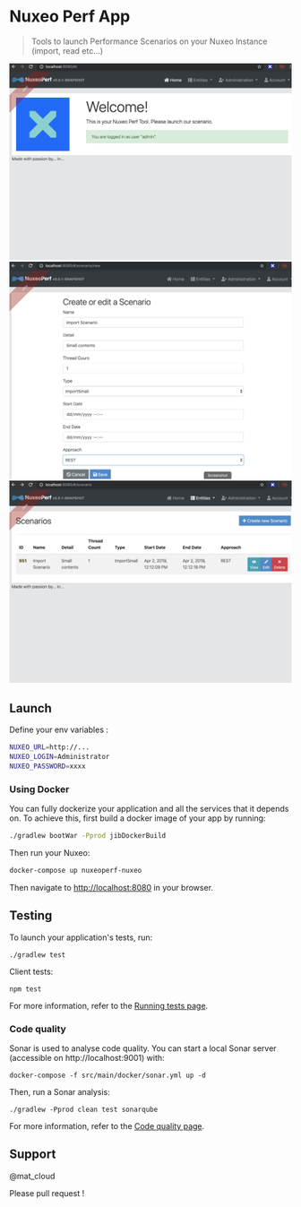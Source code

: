 # Nuxeo Perf App

> Tools to launch Performance Scenarios on your Nuxeo Instance (import, read etc...)

![screenshot01](screenshots/Screenshot2019-04-02-01.png)
![screenshot02](screenshots/Screenshot2019-04-02-02.png)
![screenshot03](screenshots/Screenshot2019-04-02-03.png)

## Launch

Define your env variables :

```bash
NUXEO_URL=http://...
NUXEO_LOGIN=Administrator
NUXEO_PASSWORD=xxxx
```

### Using Docker

You can fully dockerize your application and all the services that it depends on.
To achieve this, first build a docker image of your app by running:

```bash
./gradlew bootWar -Pprod jibDockerBuild
```

Then run your Nuxeo:

```bash
docker-compose up nuxeoperf-nuxeo
```

Then navigate to [http://localhost:8080](http://localhost:8080) in your browser.

## Testing

To launch your application's tests, run:

    ./gradlew test

Client tests:

    npm test

For more information, refer to the [Running tests page][].

### Code quality

Sonar is used to analyse code quality. You can start a local Sonar server (accessible on http://localhost:9001) with:

```
docker-compose -f src/main/docker/sonar.yml up -d
```

Then, run a Sonar analysis:

```
./gradlew -Pprod clean test sonarqube
```

For more information, refer to the [Code quality page][].

## Support

@mat_cloud

Please pull request !

[jhipster homepage and latest documentation]: https://www.jhipster.tech
[jhipster 5.8.1 archive]: https://www.jhipster.tech/documentation-archive/v5.8.1
[using jhipster in development]: https://www.jhipster.tech/documentation-archive/v5.8.1/development/
[using docker and docker-compose]: https://www.jhipster.tech/documentation-archive/v5.8.1/docker-compose
[using jhipster in production]: https://www.jhipster.tech/documentation-archive/v5.8.1/production/
[running tests page]: https://www.jhipster.tech/documentation-archive/v5.8.1/running-tests/
[code quality page]: https://www.jhipster.tech/documentation-archive/v5.8.1/code-quality/
[setting up continuous integration]: https://www.jhipster.tech/documentation-archive/v5.8.1/setting-up-ci/
[node.js]: https://nodejs.org/
[yarn]: https://yarnpkg.org/
[webpack]: https://webpack.github.io/
[angular cli]: https://cli.angular.io/
[browsersync]: http://www.browsersync.io/
[jest]: https://facebook.github.io/jest/
[jasmine]: http://jasmine.github.io/2.0/introduction.html
[protractor]: https://angular.github.io/protractor/
[leaflet]: http://leafletjs.com/
[definitelytyped]: http://definitelytyped.org/
